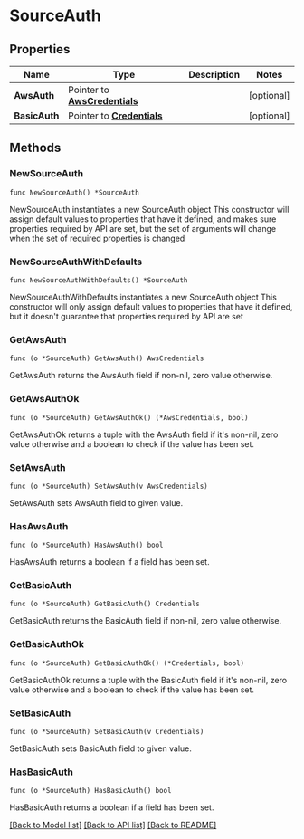# SourceAuth

## Properties

Name | Type | Description | Notes
------------ | ------------- | ------------- | -------------
**AwsAuth** | Pointer to [**AwsCredentials**](AwsCredentials.md) |  | [optional] 
**BasicAuth** | Pointer to [**Credentials**](Credentials.md) |  | [optional] 

## Methods

### NewSourceAuth

`func NewSourceAuth() *SourceAuth`

NewSourceAuth instantiates a new SourceAuth object
This constructor will assign default values to properties that have it defined,
and makes sure properties required by API are set, but the set of arguments
will change when the set of required properties is changed

### NewSourceAuthWithDefaults

`func NewSourceAuthWithDefaults() *SourceAuth`

NewSourceAuthWithDefaults instantiates a new SourceAuth object
This constructor will only assign default values to properties that have it defined,
but it doesn't guarantee that properties required by API are set

### GetAwsAuth

`func (o *SourceAuth) GetAwsAuth() AwsCredentials`

GetAwsAuth returns the AwsAuth field if non-nil, zero value otherwise.

### GetAwsAuthOk

`func (o *SourceAuth) GetAwsAuthOk() (*AwsCredentials, bool)`

GetAwsAuthOk returns a tuple with the AwsAuth field if it's non-nil, zero value otherwise
and a boolean to check if the value has been set.

### SetAwsAuth

`func (o *SourceAuth) SetAwsAuth(v AwsCredentials)`

SetAwsAuth sets AwsAuth field to given value.

### HasAwsAuth

`func (o *SourceAuth) HasAwsAuth() bool`

HasAwsAuth returns a boolean if a field has been set.

### GetBasicAuth

`func (o *SourceAuth) GetBasicAuth() Credentials`

GetBasicAuth returns the BasicAuth field if non-nil, zero value otherwise.

### GetBasicAuthOk

`func (o *SourceAuth) GetBasicAuthOk() (*Credentials, bool)`

GetBasicAuthOk returns a tuple with the BasicAuth field if it's non-nil, zero value otherwise
and a boolean to check if the value has been set.

### SetBasicAuth

`func (o *SourceAuth) SetBasicAuth(v Credentials)`

SetBasicAuth sets BasicAuth field to given value.

### HasBasicAuth

`func (o *SourceAuth) HasBasicAuth() bool`

HasBasicAuth returns a boolean if a field has been set.


[[Back to Model list]](../README.md#documentation-for-models) [[Back to API list]](../README.md#documentation-for-api-endpoints) [[Back to README]](../README.md)


